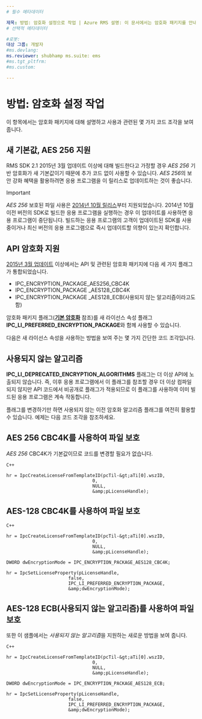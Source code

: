 ```yaml
---
# 필수 메타데이터

제목: 방법: 암호화 설정으로 작업 | Azure RMS 설명: 이 문서에서는 암호화 패키지를 안내합니다. 키워드: 작성자: bruceperlerms 관리자: mbaldwin ms.date: 04/28/2016 ms.topic: article ms.prod: azure ms.service: rights-management ms.technology: techgroup-identity ms.assetid: B1D2C227-F43D-4B18-9956-767B35145792
# 선택적 메타데이터

#로봇:
대상 그룹: 개발자
#ms.devlang:
ms.reviewer: shubhamp ms.suite: ems
#ms.tgt_pltfrm:
#ms.custom:

---
```


# 방법: 암호화 설정 작업

이 항목에서는 암호화 패키지에 대해 설명하고 사용과 관련된 몇 가지 코드 조각을 보여 줍니다.

## 새 기본값, AES 256 지원

RMS SDK 2.1 2015년 3월 업데이트 이상에 대해 빌드한다고 가정할 경우 *AES 256* 기반 암호화가 새 기본값이기 때문에 추가 코드 없이 사용할 수 있습니다. *AES 256*의 보안 강화 혜택을 활용하려면 응용 프로그램을 이 릴리스로 업데이트하는 것이 좋습니다.

> [!IMPORTANT]
> *AES 256* 보호된 파일 사용은 [2014년 10월 릴리스](release-notes-rtm.md)부터 지원되었습니다. 2014년 10월 이전 버전의 SDK로 빌드한 응용 프로그램을 실행하는 경우 이 업데이트를 사용하면 응용 프로그램이 중단됩니다. 빌드하는 응용 프로그램의 고객이 업데이트된 SDK를 사용 중이거나 최신 버전의 응용 프로그램으로 즉시 업데이트할 의향이 있는지 확인합니다.

 
## API 암호화 지원

[2015년 3월 업데이트](release-notes-rtm.md) 이상에서는 API 및 관련된 암호화 패키지에 다음 세 가지 플래그가 통합되었습니다.

-   IPC\_ENCRYPTION\_PACKAGE\_AES256\_CBC4K
-   IPC\_ENCRYPTION\_PACKAGE \_AES128\_CBC4K
-   IPC\_ENCRYPTION\_PACKAGE \_AES128\_ECB(사용되지 않는 알고리즘이라고도 함)

암호화 패키지 플래그([**기본 암호화**](/rights-management/sdk/2.1/api/win/constants#msipc_preferred_encryption) 참조)를 새 라이선스 속성 플래그 **IPC\_LI\_PREFERRED\_ENCRYPTION\_PACKAGE**와 함께 사용할 수 있습니다.

다음은 새 라이선스 속성을 사용하는 방법을 보여 주는 몇 가지 간단한 코드 조각입니다.

## 사용되지 않는 알고리즘

**IPC\_LI\_DEPRECATED\_ENCRYPTION\_ALGORITHMS** 플래그는 더 이상 API에 노출되지 않습니다. 즉, 이후 응용 프로그램에서 이 플래그를 참조할 경우 더 이상 컴파일되지 않지만 API 코드에서 비공개로 플래그가 적용되므로 이 플래그를 사용하여 이미 빌드된 응용 프로그램은 계속 작동합니다.

플래그를 변경하기만 하면 사용되지 않는 이전 암호화 알고리즘 플래그를 여전히 활용할 수 있습니다. 예제는 다음 코드 조각을 참조하세요.

## AES 256 CBC4K를 사용하여 파일 보호

*AES 256* CBC4K가 기본값이므로 코드를 변경할 필요가 없습니다.

    C++

    hr = IpcCreateLicenseFromTemplateID(pcTil-&gt;aTi[0].wszID,
                                    0,
                                    NULL,
                                    &amp;pLicenseHandle);


## AES-128 CBC4K를 사용하여 파일 보호

    C++

    hr = IpcCreateLicenseFromTemplateID(pcTil-&gt;aTi[0].wszID,
                                    0,
                                    NULL,
                                    &amp;pLicenseHandle);

    DWORD dwEncryptionMode = IPC_ENCRYPTION_PACKAGE_AES128_CBC4K;

    hr = IpcSetLicenseProperty(pLicenseHandle,
                           false,
                           IPC_LI_PREFERRED_ENCRYPTION_PACKAGE,
                           &amp;dwEncryptionMode);


## AES-128 ECB(사용되지 않는 알고리즘)를 사용하여 파일 보호

또한 이 샘플에서는 *사용되지 않는 알고리즘*을 지원하는 새로운 방법을 보여 줍니다.

    C++
    
    hr = IpcCreateLicenseFromTemplateID(pcTil-&gt;aTi[0].wszID,
                                    0,
                                    NULL,
                                    &amp;pLicenseHandle);

    DWORD dwEncryptionMode = IPC_ENCRYPTION_PACKAGE_AES128_ECB;

    hr = IpcSetLicenseProperty(pLicenseHandle,
                           false,
                           IPC_LI_PREFERRED_ENCRYPTION_PACKAGE,
                           &amp;dwEncryptionMode);

 

 


<!--HONumber=Jun16_HO2-->


